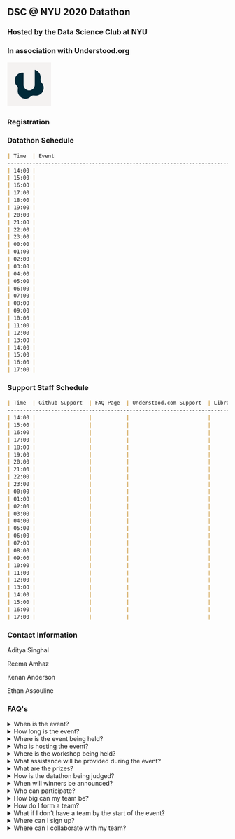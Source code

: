 
## DSC @ NYU 2020 Datathon
### Hosted by the Data Science Club at NYU

### In association with Understood.org
<img src="logounder.png" alt="understood.org" height="100"/>

### Registration

### Datathon Schedule

```markdown
| Time  | Event 
-----------------------------------------------------------------------------------------------------
| 14:00 |
| 15:00 |
| 16:00 |
| 17:00 | 
| 18:00 | 
| 19:00 | 
| 20:00 |  
| 21:00 |  
| 22:00 |  
| 23:00 |
| 00:00 |
| 01:00 |
| 02:00 |
| 03:00 |
| 04:00 | 
| 05:00 |
| 06:00 |
| 07:00 |
| 08:00 |   
| 09:00 |  
| 10:00 |  
| 11:00 |
| 12:00 |
| 13:00 |
| 14:00 |
| 15:00 |
| 16:00 | 
| 17:00 |
```

### Support Staff Schedule
```markdown
| Time  | Github Support  | FAQ Page  | Understood.com Support  | Library Support   | Team Support  |
-----------------------------------------------------------------------------------------------------
| 14:00 |                 |           |                         |                   |               |
| 15:00 |                 |           |                         |                   |               |
| 16:00 |                 |           |                         |                   |               |
| 17:00 |                 |           |                         |                   |               |
| 18:00 |                 |           |                         |                   |               |
| 19:00 |                 |           |                         |                   |               |
| 20:00 |                 |           |                         |                   |               |
| 21:00 |                 |           |                         |                   |               |
| 22:00 |                 |           |                         |                   |               |
| 23:00 |                 |           |                         |                   |               |
| 00:00 |                 |           |                         |                   |               |
| 01:00 |                 |           |                         |                   |               |
| 02:00 |                 |           |                         |                   |               |
| 03:00 |                 |           |                         |                   |               |
| 04:00 |                 |           |                         |                   |               |
| 05:00 |                 |           |                         |                   |               |
| 06:00 |                 |           |                         |                   |               |
| 07:00 |                 |           |                         |                   |               |
| 08:00 |                 |           |                         |                   |               |
| 09:00 |                 |           |                         |                   |               |
| 10:00 |                 |           |                         |                   |               |
| 11:00 |                 |           |                         |                   |               |
| 12:00 |                 |           |                         |                   |               |
| 13:00 |                 |           |                         |                   |               |
| 14:00 |                 |           |                         |                   |               |
| 15:00 |                 |           |                         |                   |               |
| 16:00 |                 |           |                         |                   |               |
| 17:00 |                 |           |                         |                   |               |
```
### Contact Information
Aditya Singhal

Reema Amhaz

Kenan Anderson

Ethan Assouline



### FAQ's

<details>
<summary>When is the event?</summary>
<br>
The event will be Friday 11/20 from 2pm EST to 11/21 5pm EST.
<br>
----------------------------------------------------------------------------
<br>
</details>

<details>
<summary>How long is the event?</summary>
<br>
The event will be 27 hours with submissions closing at 5pm EST on 11/21. Working for the entire length of the event is not required. Coordinate with your team to find times that work for everyone.
<br>
----------------------------------------------------------------------------
<br>
</details>

<details>
<summary>Where is the event being held?</summary>
<br>
The event will be virtual with all necessary information on the Github >INSERT LINK<. The workshop for this event which will be streamed on Youtube can also be found on Github. All other activities will be held on the Zoom for the event at >INSERT LINK<. All meetings with event organizers and support staff will be through the Zoom call. Breakout rooms for each team will also be available for the duration of the event.
<br>
----------------------------------------------------------------------------
<br>
</details>

<details>
<summary>Who is hosting the event?</summary>
<br>
This event is a 3-way collaboration between Data Science Club @ NYU, Understood.org, and NYU Bobst Library. Understood.org will be running the datathon, providing assistance throughout the event, and evaluating the work of participants. NYU Bobst will be hosting the technical workshop as well as a Q&A.
<br>
----------------------------------------------------------------------------
<br>
</details>

<details>
<summary>Where is the workshop being held?</summary>
<br>
The workshop will be premiering Friday morning on Github at *INPUT TIME*. The premiere will also be available through the Youtube link >INPUT YOUTUBE LINK<. If you have any questions during the workshop premiere feel free to message the Youtube chat. There will be someone available to answer any questions that may arise.
<br>
----------------------------------------------------------------------------
<br>
</details>

<details>
<summary>What assistance will be provided during the event?
</summary>
<br>
Understood.org staff will be available Friday 11/20 from 2pm EST to 6pm EST. Graduate students will also be available by appointment to provide technical help during designated timeslots throughout the event. A Q&A will also be hosted by NYU Bobst Data Science Specialist Vicky Steeves during the event. E-Board members will be available over Zoom for the full event time. Check the posted schedule for exact times.
<br>
----------------------------------------------------------------------------
<br>
</details>

<details>
<summary>What are the prizes?</summary>
<br>
Winning teams will receive Center for Data Science merch as well as networking and internship opportunities with Understood.org.
<br>
----------------------------------------------------------------------------
<br>
</details>

<details>
<summary>How is the datathon being judged?</summary>
<br>
Understood.org evaluates the projects of the participants. More information will be provided on the day of the datathon. There will also be a community award for participating throughout the datathon. Refer to the schedule and slack for events hosted with our Director of Events, Kenan Anderson.
<br>
----------------------------------------------------------------------------
<br>
</details>

<details>
<summary>When will winners be announced?</summary>
<br>
Top teams will be emailed and winners will be formally announced by the following week.
<br>
----------------------------------------------------------------------------
<br>
</details>

<details>
<summary>Who can participate?</summary>
<br>
This event is open to all current NYU students. Being a declared data science major or minor is not required.
<br>
----------------------------------------------------------------------------
<br>
</details>

<details>
<summary>How big can my team be?</summary>
<br>
Suggested team size is 3-6 members. You can work solo if you wish.
<br>
----------------------------------------------------------------------------
<br>
</details>

<details>
<summary>How do I form a team?</summary>
<br>
If you are looking for teammates, reach out through the Hackathon-Team-Formation channel on slack or grab your friends!. If you have not signed up for the Data Science @ NYU slack yet, the link is: >INSERT SLACK LINK<.
<br>
----------------------------------------------------------------------------
<br>
</details>


<details>
<summary>What if I don’t have a team by the start of the event?</summary>
<br>
If you want a team, that mostly will not happen. We will release a google sheet document here soon where you will be able to reach out to anyone else who does not have a team. We will reach out to all registrants not a part of a team by Thursday and ask them to team up if they did not want to work solo.
<br>
----------------------------------------------------------------------------
<br>
</details>

<details>
<summary>Where can I sign up?</summary>
<br>
The sign-up for this event is >INSERT TYPEFORM HERE<. If you have a team already formed please sign up below >INSERT TEAM SIGN UP HERE<
<br>
----------------------------------------------------------------------------
<br>
</details>

<details>
<summary>Where can I collaborate with my team?</summary>
<br>
Since this is a remote hackathon, feel free to use whatever platform you like. Zoom breakout rooms for each team will be provided. Feel free to hop on and off Zoom at your leisure. Additional recommended platforms include: Discord, Slack, and Github. 
<br>
----------------------------------------------------------------------------
<br>
</details>


